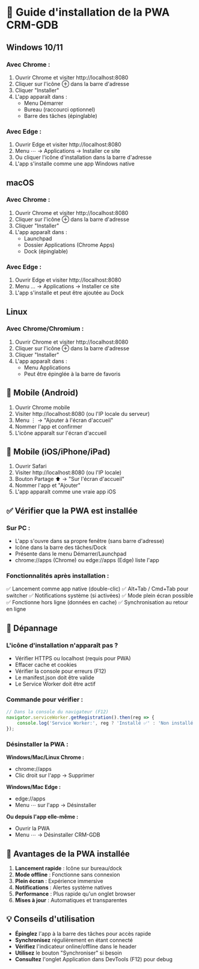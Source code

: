 # 🚀 Guide d'installation de la PWA CRM-GDB

## Windows 10/11

### Avec Chrome :
1. Ouvrir Chrome et visiter http://localhost:8080
2. Cliquer sur l'icône ⊕ dans la barre d'adresse
3. Cliquer "Installer"
4. L'app apparaît dans :
   - Menu Démarrer
   - Bureau (raccourci optionnel)
   - Barre des tâches (épinglable)

### Avec Edge :
1. Ouvrir Edge et visiter http://localhost:8080
2. Menu ⋯ → Applications → Installer ce site
3. Ou cliquer l'icône d'installation dans la barre d'adresse
4. L'app s'installe comme une app Windows native

## macOS

### Avec Chrome :
1. Ouvrir Chrome et visiter http://localhost:8080
2. Cliquer sur l'icône ⊕ dans la barre d'adresse
3. Cliquer "Installer"
4. L'app apparaît dans :
   - Launchpad
   - Dossier Applications (Chrome Apps)
   - Dock (épinglable)

### Avec Edge :
1. Ouvrir Edge et visiter http://localhost:8080
2. Menu … → Applications → Installer ce site
3. L'app s'installe et peut être ajoutée au Dock

## Linux

### Avec Chrome/Chromium :
1. Ouvrir Chrome et visiter http://localhost:8080
2. Cliquer sur l'icône ⊕ dans la barre d'adresse
3. Cliquer "Installer"
4. L'app apparaît dans :
   - Menu Applications
   - Peut être épinglée à la barre de favoris

## 📱 Mobile (Android)

1. Ouvrir Chrome mobile
2. Visiter http://localhost:8080 (ou l'IP locale du serveur)
3. Menu ⋮ → "Ajouter à l'écran d'accueil"
4. Nommer l'app et confirmer
5. L'icône apparaît sur l'écran d'accueil

## 📱 Mobile (iOS/iPhone/iPad)

1. Ouvrir Safari
2. Visiter http://localhost:8080 (ou l'IP locale)
3. Bouton Partage ⬆ → "Sur l'écran d'accueil"
4. Nommer l'app et "Ajouter"
5. L'app apparaît comme une vraie app iOS

## ✅ Vérifier que la PWA est installée

### Sur PC :
- L'app s'ouvre dans sa propre fenêtre (sans barre d'adresse)
- Icône dans la barre des tâches/Dock
- Présente dans le menu Démarrer/Launchpad
- chrome://apps (Chrome) ou edge://apps (Edge) liste l'app

### Fonctionnalités après installation :
✅ Lancement comme app native (double-clic)
✅ Alt+Tab / Cmd+Tab pour switcher
✅ Notifications système (si activées)
✅ Mode plein écran possible
✅ Fonctionne hors ligne (données en cache)
✅ Synchronisation au retour en ligne

## 🔧 Dépannage

### L'icône d'installation n'apparaît pas ?
- Vérifier HTTPS ou localhost (requis pour PWA)
- Effacer cache et cookies
- Vérifier la console pour erreurs (F12)
- Le manifest.json doit être valide
- Le Service Worker doit être actif

### Commande pour vérifier :
```javascript
// Dans la console du navigateur (F12)
navigator.serviceWorker.getRegistration().then(reg => {
    console.log('Service Worker:', reg ? 'Installé ✅' : 'Non installé ❌');
});
```

### Désinstaller la PWA :

**Windows/Mac/Linux Chrome :**
- chrome://apps
- Clic droit sur l'app → Supprimer

**Windows/Mac Edge :**
- edge://apps
- Menu ⋯ sur l'app → Désinstaller

**Ou depuis l'app elle-même :**
- Ouvrir la PWA
- Menu ⋯ → Désinstaller CRM-GDB

## 🎯 Avantages de la PWA installée

1. **Lancement rapide** : Icône sur bureau/dock
2. **Mode offline** : Fonctionne sans connexion
3. **Plein écran** : Expérience immersive
4. **Notifications** : Alertes système natives
5. **Performance** : Plus rapide qu'un onglet browser
6. **Mises à jour** : Automatiques et transparentes

## 💡 Conseils d'utilisation

- **Épinglez** l'app à la barre des tâches pour accès rapide
- **Synchronisez** régulièrement en étant connecté
- **Vérifiez** l'indicateur online/offline dans le header
- **Utilisez** le bouton "Synchroniser" si besoin
- **Consultez** l'onglet Application dans DevTools (F12) pour debug